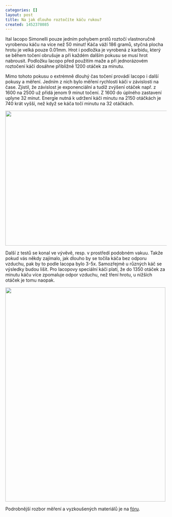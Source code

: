 ```yaml
---
categories: []
layout: post
title: Na jak dlouho roztočíte káču rukou?
created: 1452378085
---
```

<p>Ital Iacopo Simonelli pouze jedním pohybem prstů roztočí vlastnoručně vyrobenou káču na více než 50 minut! Káča váží 186 gramů, styčná plocha hrotu je velká pouze 0.01mm. Hrot i podložka je vyrobená z karbidu, který se během točení obrušuje a při každém dalším pokusu se musí hrot nabrousit. Podložku Iacopo před použitím maže a při jednorázovém roztočení káči dosáhne přibližně 1200 otáček za minutu.</p>

<p><div class="youtube-player" data-id="NUxemAvWSSA"></div></p>

<p>Mimo tohoto pokusu o extrémně dlouhý čas točení provádí Iacopo i další pokusy a měření. Jedním z nich bylo měření rychlosti káči v závislosti na čase. Zjistil, že závislost je exponenciální a tudíž zvýšení otáček např. z 1600 na 2500 už přidá jenom 9 minut točení. Z 1600 do úplného zastavení uplyne 32 minut. Energie nutná k udržení káči minutu na 2150 otáčkách je 740 krát vyšší, než když se káča točí minutu na 32 otáčkách.</p>

<p><img alt="" src="http://imageshack.com/a/img911/9127/pOCKAy.jpg" style="height: 420px; width: 560px;" /></p>

<p>Další z testů se konal ve vývěvě, resp. v prostředí podobném vakuu. Takže pokud vás někdy zajímalo, jak dlouho by se točila káča bez odporu vzduchu, pak by to podle Iacopa bylo 3-5x. Samozřejmě u různých káč se výsledky budou lišit. Pro Iacopovy speciální káči platí, že do 1350 otáček za minutu káču více zpomaluje odpor vzduchu, než tření hrotu, u nižších otáček je tomu naopak.</p>

<p><img alt="" src="http://imageshack.com/a/img910/4388/oLQrya.jpg" style="width: 500px; height: 667px;" /></p>

<p>Podrobnější rozbor měření a vyzkoušených materiálů je na <a href="http://www.ta0.com/forum/index.php/topic,4090.0.html">fóru</a>.</p>

